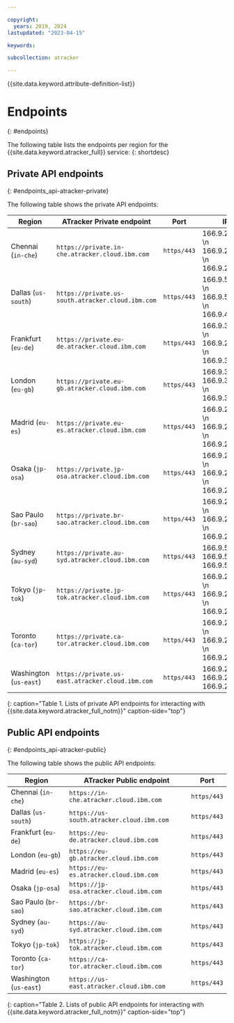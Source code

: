 ```yaml
---

copyright:
  years: 2019, 2024
lastupdated: "2023-04-15"

keywords:

subcollection: atracker

---
```


{{site.data.keyword.attribute-definition-list}}

# Endpoints
{: #endpoints}

The following table lists the endpoints per region for the {{site.data.keyword.atracker_full}} service:
{: shortdesc}


## Private API endpoints
{: #endpoints_api-atracker-private}

The following table shows the private API endpoints:

| Region                   | ATracker Private endpoint                         | Port         | IPs |
|--------------------------|---------------------------------------------------|--------------|-----|
| Chennai (`in-che`)      | `https://private.in-che.atracker.cloud.ibm.com` | `https/443`  | 166.9.249.118   \n 166.9.249.147   \n 166.9.249.183 |
| Dallas (`us-south`)      | `https://private.us-south.atracker.cloud.ibm.com` | `https/443`  | 166.9.58.136   \n 166.9.51.140   \n 166.9.48.211 |
| Frankfurt (`eu-de`)      | `https://private.eu-de.atracker.cloud.ibm.com`  | `https/443`  | 166.9.30.195   \n 166.9.28.229   \n 166.9.32.161 |
| London (`eu-gb`)         | `https://private.eu-gb.atracker.cloud.ibm.com`  | `https/443`  | 166.9.38.78   \n 166.9.34.154   \n 166.9.36.109 |
| Madrid (`eu-es`)         | `https://private.eu-es.atracker.cloud.ibm.com`  | `https/443`  | 166.9.225.11  \n 166.9.226.12  \n 166.9.227.11 |
| Osaka (`jp-osa`)         | `https://private.jp-osa.atracker.cloud.ibm.com`  | `https/443`  | 166.9.247.46  \n 166.9.247.71  \n 166.9.247.110 |
| Sao Paulo (`br-sao`)        | `https://private.br-sao.atracker.cloud.ibm.com` | `https/443` | 166.9.246.76  \n 166.9.246.109  \n 166.9.246.157 |
| Sydney (`au-syd`)        | `https://private.au-syd.atracker.cloud.ibm.com` | `https/443` | 166.9.54.51  \n 166.9.52.48  \n 166.9.56.53 |
| Tokyo (`jp-tok`)         | `https://private.jp-tok.atracker.cloud.ibm.com`  | `https/443`  | 166.9.249.115   \n 166.9.249.144  \n 166.9.249.180 |
| Toronto (`ca-tor`)         | `https://private.ca-tor.atracker.cloud.ibm.com`  | `https/443`  | 166.9.247.154   \n 166.9.247.183  \n 166.9.247.216 |
| Washington (`us-east`)   | `https://private.us-east.atracker.cloud.ibm.com`  | `https/443`  | 166.9.24.96   \n 166.9.22.84   \n 166.9.20.212 |
{: caption="Table 1. Lists of private API endpoints for interacting with {{site.data.keyword.atracker_full_notm}}" caption-side="top"}

## Public API endpoints
{: #endpoints_api-atracker-public}

The following table shows the public API endpoints:

| Region                   | ATracker Public endpoint                         | Port         |
|--------------------------|---------------------------------------------------|--------------|
| Chennai (`in-che`)      | `https://in-che.atracker.cloud.ibm.com`         | `https/443`  |
| Dallas (`us-south`)      | `https://us-south.atracker.cloud.ibm.com`         | `https/443`  |
| Frankfurt (`eu-de`)      | `https://eu-de.atracker.cloud.ibm.com`          | `https/443`  |
| London (`eu-gb`)         | `https://eu-gb.atracker.cloud.ibm.com`          | `https/443`  |
| Madrid (`eu-es`)         | `https://eu-es.atracker.cloud.ibm.com`          | `https/443`  |
| Osaka (`jp-osa`)         | `https://jp-osa.atracker.cloud.ibm.com`          | `https/443`  |
| Sao Paulo (`br-sao`)        | `https://br-sao.atracker.cloud.ibm.com` | `https/443`  |
| Sydney (`au-syd`)        | `https://au-syd.atracker.cloud.ibm.com` | `https/443`  |
| Tokyo (`jp-tok`)         | `https://jp-tok.atracker.cloud.ibm.com`          | `https/443`  |
| Toronto (`ca-tor`)         | `https://ca-tor.atracker.cloud.ibm.com`          | `https/443`  |
| Washington (`us-east`)   | `https://us-east.atracker.cloud.ibm.com`          | `https/443`  |
{: caption="Table 2. Lists of public API endpoints for interacting with {{site.data.keyword.atracker_full_notm}}" caption-side="top"}
